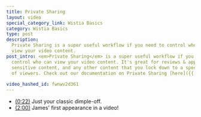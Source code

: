 ```yaml
---
title: Private Sharing
layout: video
special_category_link: Wistia Basics
category: Wistia Basics
type: post
description: 
  Private Sharing is a super useful workflow if you need to control who can
  view your video content.
post_intro: <em>Private Sharing</em> is a super useful workflow if you need to
  control who can view your video content. It's great for reviews & approvals,
  sensitive content, and any other content that you lock down to a specific set
  of viewers. Check out our documentation on Private Sharing [here]({{ '/private-sharing' | post_url }}).
  
video_hashed_id: fwnwv2d361
---
```


* <a href="#" class="chapter_link" onclick="wistiaEmbed.time(22).play(); return false;"><i class="icon-play"></i>(0:22)</a> Just your classic dimple-off.
* <a href="#" class="chapter_link" onclick="wistiaEmbed.time(120).play(); return false;"><i class="icon-play"></i>(2:00)</a> James' first appearance in a video!
